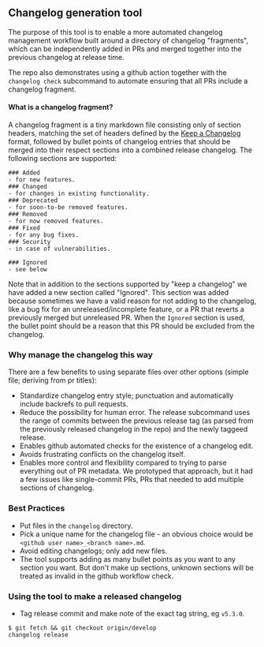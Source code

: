 ## Changelog generation tool

The purpose of this tool is to enable a more automated changelog management workflow built around
a directory of changelog "fragments", which can be independently added in PRs and merged together
into the previous changelog at release time.

The repo also demonstrates using a github action together with the `changelog check` subcommand 
to automate ensuring that all PRs include a changelog fragment. 

#### What is a changelog fragment?

A changelog fragment is a tiny markdown file consisting only of section headers, matching the set 
of headers defined by the [Keep a Changelog](https://keepachangelog.com/en/1.1.0/) format, followed by
bullet points of changelog entries that should be merged into their respect sections into
a combined release changelog. The following sections are supported:
```
### Added
- for new features.
### Changed
- for changes in existing functionality.
### Deprecated
- for soon-to-be removed features.
### Removed
- for now removed features.
### Fixed
- for any bug fixes.
### Security
- in case of vulnerabilities.

### Ignored
- see below
```

Note that in addition to the sections supported by "keep a changelog" we have added a new section called
"Ignored". This section was added because sometimes we have a valid reason for not adding to the changelog,
like a bug fix for an unreleased/incomplete feature, or a PR that reverts a previously merged but unreleased PR.
When the `Ignored` section is used, the bullet point should be a reason that this PR should be excluded
from the changelog.

### Why manage the changelog this way

There are a few benefits to using separate files over other options (simple file; deriving from pr titles):
- Standardize changelog entry style; punctuation and automatically include backrefs to pull requests.
- Reduce the possibility for human error. The release subcommand uses the range of commits between the
  previous release tag (as parsed from the previously released changelog in the repo) and the newly taggeed
  release.
- Enables github automated checks for the existence of a changelog edit.
- Avoids frustrating conflicts on the changelog itself.
- Enables more control and flexibility compared to trying to parse everything out of PR metadata. We prototyped
  that approach, but it had a few issues like single-commit PRs, PRs that needed to add multiple sections of changelog.

### Best Practices
- Put files in the `changelog` directory.
- Pick a unique name for the changelog file - an obvious choice would be `<github user name>_<branch name>.md`.
- Avoid editing changelogs; only add new files.
- The tool supports adding as many bullet points as you want to any section you want. But don't make up sections,
  unknown sections will be treated as invalid in the github workflow check.

### Using the tool to make a released changelog
- Tag release commit and make note of the exact tag string, eg `v5.3.0`.
```
$ git fetch && git checkout origin/develop
changelog release 
```
